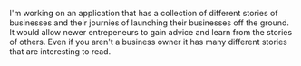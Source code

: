 I'm working on an application that has a collection of different stories of businesses and their journies of launching their businesses off the ground. It would allow newer entrepeneurs to gain advice and learn from the stories of others. Even if you aren't a business owner it has many different stories that are interesting to read. 
